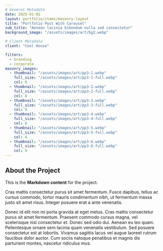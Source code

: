```yaml
---
# General Metadata
date: 2025-01-02
layout: portfolio/items/masonry-layout
title: "Portfolio Post With Carousel"
sub_title: "Aenean lacinia bibendum nulla sed consectetur"
background_image: "/assets/images/art/bg2.webp"

# Client Metadata
client: "Cool House"

filters:
  - branding
  - corporate
masonry_images:
  - thumbnail: "/assets/images/art/pp3-1.webp"
    full_size: "/assets/images/art/pp3-1-full.webp"
    col: 6
  - thumbnail: "/assets/images/art/pp3-2.webp"
    full_size: "/assets/images/art/pp3-2-full.webp"
    col: 6
  - thumbnail: "/assets/images/art/pp3-3.webp"
    full_size: "/assets/images/art/pp3-3-full.webp"
    col: 6
  - thumbnail: "/assets/images/art/pp3-4.webp"
    full_size: "/assets/images/art/pp3-4-full.webp"
    col: 6
  - thumbnail: "/assets/images/art/pp3-5.webp"
    full_size: "/assets/images/art/pp3-5-full.webp"
    col: 6
  - thumbnail: "/assets/images/art/pp3-6.webp"
    full_size: "/assets/images/art/pp3-6-full.webp"
    col: 6
---
```

## About the Project
This is the **Markdown content** for the project. 

<p class="lead">Cras mattis consectetur purus sit amet fermentum. Fusce dapibus, tellus ac cursus commodo, tortor mauris condimentum nibh, ut fermentum massa justo sit amet risus. Integer posuere erat a ante venenatis.</p>

Donec id elit non mi porta gravida at eget metus. Cras mattis consectetur purus sit amet fermentum. Praesent commodo cursus magna, vel scelerisque nisl consectetur et. Donec sed odio dui. Aenean eu leo quam. Pellentesque ornare sem lacinia quam venenatis vestibulum. Sed posuere consectetur est at lobortis. Vivamus sagittis lacus vel augue laoreet rutrum faucibus dolor auctor. Cum sociis natoque penatibus et magnis dis parturient montes, nascetur ridiculus mus.



